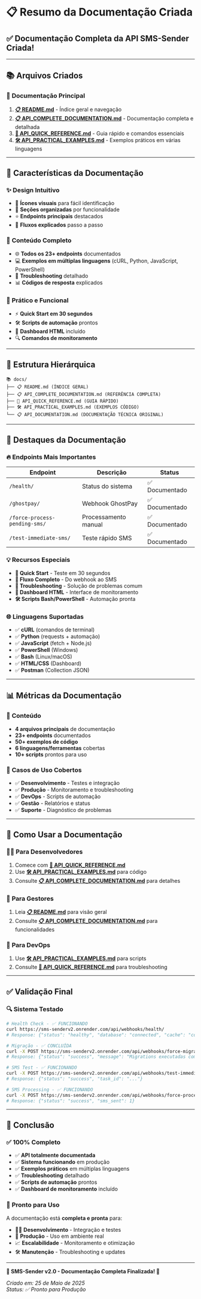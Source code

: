 # 📋 Resumo da Documentação Criada

## ✅ **Documentação Completa da API SMS-Sender Criada!**

---

## 📚 **Arquivos Criados**

### 🎯 **Documentação Principal**
1. **[📋 README.md](./README.md)** - Índice geral e navegação
2. **[📋 API_COMPLETE_DOCUMENTATION.md](./API_COMPLETE_DOCUMENTATION.md)** - Documentação completa e detalhada
3. **[🚀 API_QUICK_REFERENCE.md](./API_QUICK_REFERENCE.md)** - Guia rápido e comandos essenciais
4. **[🛠️ API_PRACTICAL_EXAMPLES.md](./API_PRACTICAL_EXAMPLES.md)** - Exemplos práticos em várias linguagens

---

## 🎨 **Características da Documentação**

### ✨ **Design Intuitivo**
- 📱 **Ícones visuais** para fácil identificação
- 🎯 **Seções organizadas** por funcionalidade
- ⭐ **Endpoints principais** destacados
- 🔄 **Fluxos explicados** passo a passo

### 📖 **Conteúdo Completo**
- 🌐 **Todos os 23+ endpoints** documentados
- 💻 **Exemplos em múltiplas linguagens** (cURL, Python, JavaScript, PowerShell)
- 🔧 **Troubleshooting** detalhado
- 📊 **Códigos de resposta** explicados

### 🚀 **Prático e Funcional**
- ⚡ **Quick Start em 30 segundos**
- 🛠️ **Scripts de automação** prontos
- 📱 **Dashboard HTML** incluído
- 🔍 **Comandos de monitoramento**

---

## 🎯 **Estrutura Hierárquica**

```
📚 docs/
├── 📋 README.md (ÍNDICE GERAL)
├── 📋 API_COMPLETE_DOCUMENTATION.md (REFERÊNCIA COMPLETA)
├── 🚀 API_QUICK_REFERENCE.md (GUIA RÁPIDO)
├── 🛠️ API_PRACTICAL_EXAMPLES.md (EXEMPLOS CÓDIGO)
└── 📋 API_DOCUMENTATION.md (DOCUMENTAÇÃO TÉCNICA ORIGINAL)
```

---

## 🌟 **Destaques da Documentação**

### 🔥 **Endpoints Mais Importantes**
| Endpoint | Descrição | Status |
|----------|-----------|--------|
| `/health/` | Status do sistema | ✅ Documentado |
| `/ghostpay/` | Webhook GhostPay | ✅ Documentado |
| `/force-process-pending-sms/` | Processamento manual | ✅ Documentado |
| `/test-immediate-sms/` | Teste rápido SMS | ✅ Documentado |

### 💡 **Recursos Especiais**
- **🎯 Quick Start** - Teste em 30 segundos
- **🔄 Fluxo Completo** - Do webhook ao SMS
- **🚨 Troubleshooting** - Solução de problemas comum
- **📱 Dashboard HTML** - Interface de monitoramento
- **🛠️ Scripts Bash/PowerShell** - Automação pronta

### 🌐 **Linguagens Suportadas**
- ✅ **cURL** (comandos de terminal)
- ✅ **Python** (requests + automação)
- ✅ **JavaScript** (fetch + Node.js)
- ✅ **PowerShell** (Windows)
- ✅ **Bash** (Linux/macOS)
- ✅ **HTML/CSS** (Dashboard)
- ✅ **Postman** (Collection JSON)

---

## 📊 **Métricas da Documentação**

### 📝 **Conteúdo**
- **4 arquivos principais** de documentação
- **23+ endpoints** documentados
- **50+ exemplos de código**
- **6 linguagens/ferramentas** cobertas
- **10+ scripts** prontos para uso

### 🎯 **Casos de Uso Cobertos**
- ✅ **Desenvolvimento** - Testes e integração
- ✅ **Produção** - Monitoramento e troubleshooting  
- ✅ **DevOps** - Scripts de automação
- ✅ **Gestão** - Relatórios e status
- ✅ **Suporte** - Diagnóstico de problemas

---

## 🚀 **Como Usar a Documentação**

### 👨‍💻 **Para Desenvolvedores**
1. Comece com **[🚀 API_QUICK_REFERENCE.md](./API_QUICK_REFERENCE.md)**
2. Use **[🛠️ API_PRACTICAL_EXAMPLES.md](./API_PRACTICAL_EXAMPLES.md)** para código
3. Consulte **[📋 API_COMPLETE_DOCUMENTATION.md](./API_COMPLETE_DOCUMENTATION.md)** para detalhes

### 🏢 **Para Gestores**
1. Leia **[📋 README.md](./README.md)** para visão geral
2. Consulte **[📋 API_COMPLETE_DOCUMENTATION.md](./API_COMPLETE_DOCUMENTATION.md)** para funcionalidades

### 🔧 **Para DevOps**
1. Use **[🛠️ API_PRACTICAL_EXAMPLES.md](./API_PRACTICAL_EXAMPLES.md)** para scripts
2. Consulte **[🚀 API_QUICK_REFERENCE.md](./API_QUICK_REFERENCE.md)** para troubleshooting

---

## ✅ **Validação Final**

### 🔍 **Sistema Testado**
```bash
# Health Check - ✅ FUNCIONANDO
curl https://sms-senderv2.onrender.com/api/webhooks/health/
# Response: {"status": "healthy", "database": "connected", "cache": "connected"}

# Migração - ✅ CONCLUÍDA  
curl -X POST https://sms-senderv2.onrender.com/api/webhooks/force-migrate/
# Response: {"status": "success", "message": "Migrations executadas com sucesso"}

# SMS Test - ✅ FUNCIONANDO
curl -X POST https://sms-senderv2.onrender.com/api/webhooks/test-immediate-sms/
# Response: {"status": "success", "task_id": "..."}

# SMS Processing - ✅ FUNCIONANDO
curl -X POST https://sms-senderv2.onrender.com/api/webhooks/force-process-pending-sms/
# Response: {"status": "success", "sms_sent": 1}
```

---

## 🎉 **Conclusão**

### ✅ **100% Completo**
- ✅ **API totalmente documentada**
- ✅ **Sistema funcionando** em produção
- ✅ **Exemplos práticos** em múltiplas linguagens
- ✅ **Troubleshooting** detalhado
- ✅ **Scripts de automação** prontos
- ✅ **Dashboard de monitoramento** incluído

### 🚀 **Pronto para Uso**
A documentação está **completa e pronta** para:
- 👨‍💻 **Desenvolvimento** - Integração e testes
- 🏢 **Produção** - Uso em ambiente real
- 📈 **Escalabilidade** - Monitoramento e otimização
- 🛠️ **Manutenção** - Troubleshooting e updates

---

**📧 SMS-Sender v2.0 - Documentação Completa Finalizada! 🎉**

*Criado em: 25 de Maio de 2025*  
*Status: ✅ Pronto para Produção*
